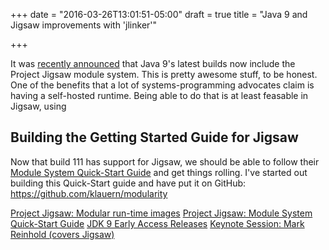 +++
date = "2016-03-26T13:01:51-05:00"
draft = true
title = "Java 9 and Jigsaw improvements with 'jlinker'"

+++

It was [recently announced](https://twitter.com/mreinhold/status/713384458452226048)
that Java 9's latest builds now include the Project Jigsaw module system.  This
is pretty awesome stuff, to be honest.  One of the benefits that a lot of
systems-programming advocates claim is having a self-hosted runtime.  Being able
to do that is at least feasable in Jigsaw, using 


## Building the Getting Started Guide for Jigsaw

Now that build 111 has support for Jigsaw, we should be able to follow their
[Module System Quick-Start Guide](http://openjdk.java.net/projects/jigsaw/quick-start)
and get things rolling.  I've started out building this Quick-Start guide
and have put it on GitHub: https://github.com/klauern/modularity



[Project Jigsaw: Modular run-time images](http://mreinhold.org/blog/jigsaw-modular-images)
[Project Jigsaw: Module System Quick-Start Guide](http://openjdk.java.net/projects/jigsaw/quick-start)
[JDK 9 Early Access Releases](https://jdk9.java.net/download/)
[Keynote Session: Mark Reinhold (covers Jigsaw)](https://www.youtube.com/watch?v=l1s7R85GF1A)
